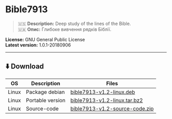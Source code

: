 # Bible7913
> :us: **Description:** Deep study of the lines of the Bible.<br>
> :ukraine: **Опис:** Глибоке вивчення рядків Біблії.

**License:** GNU General Public License<br>
**Latest version:** 1.0.1-20180906
<hr>

## :arrow_down: Download
| OS | Description | Files |
| ---------------- | ---------------- | ---------------- |
| Linux | Package debian | [bible7913-v1.2-linux.deb](https://github.com/Mish7913/Bible7913/raw/master/releases/bible7913-v1.2-linux.deb)|
| Linux | Portable version  |[bible7913-v1.2-linux.tar.bz2](https://github.com/Mish7913/Bible7913/raw/master/releases/bible7913-v1.2-linux.tar.bz2)|
| Linux | Source-code | [bible7913-v1.2-source-code.zip](https://github.com/Mish7913/Bible7913/archive/master/releases/bible7913-v1.2-source-code.zip)|
